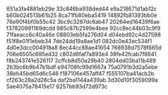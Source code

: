 651a3fa4881eb29e
33c846ba938ded44
e9a218671d1ab12c
b60b024513b61b25
8ca71fb80eba5419
14892fb81393bb0e
76e90f4bf0b55c42
3bc9c3287dc6ab47
20264ed16439f6ae
f37820991169dcdd
985c87b2599e4bee
92cc8ec44b03c9f9
71faeacc6c40a46e
08803eb5fa276d04
d04ebd92c4d27598
f51f8e01f1ebeb34
7de24dd19a8ae1d1
082dc0e42ec534f1
4d0e3dcc004918a8
8ec44cc88ae41654
768938d7578f665d
706e6505c695ed32
c802d6faf7a893e4
38fe42fcab7f8841
f8b243741e526117
2cffcb8d50a29b40
2804dd03ba11b489
2b3bc6b9b47b1bdf
e94708fc99d1667a
75a0791b3d2a5ebe
38eb45bd65d6c546
f187106e457aff47
f555107ba41acb2b
cf263c28a2d28c5a
daf2ba1144a439ab
3d30d10f3059099a
5ae4075a78415e17
6257bb93d72d973c
